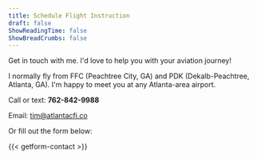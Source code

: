 ```yaml
---
title: Schedule Flight Instruction
draft: false
ShowReadingTime: false
ShowBreadCrumbs: false
---
```


Get in touch with me.  I'd love to help you with your aviation journey!

I normally fly from FFC (Peachtree City, GA) and PDK (Dekalb-Peachtree, Atlanta, GA).  I'm happy to meet you at any Atlanta-area airport.

Call or text: **762-842-9988**

Email: tim@atlantacfi.co

Or fill out the form below:

{{< getform-contact >}}